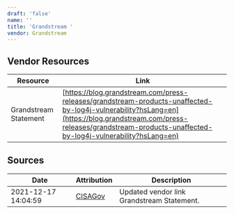 ```yaml
---
draft: 'false'
name: ''
title: 'Grandstream '
vendor: Grandstream
---
```


## Vendor Resources
| Resource | Link |
| --- | --- |
| Grandstream Statement | [https://blog.grandstream.com/press-releases/grandstream-products-unaffected-by-log4j-vulnerability?hsLang=en](https://blog.grandstream.com/press-releases/grandstream-products-unaffected-by-log4j-vulnerability?hsLang=en) |



## Sources
| Date | Attribution | Description |
| --- | --- | --- |
| 2021-12-17 14:04:59 | [CISAGov](https://raw.githubusercontent.com/cisagov/log4j-affected-db/develop/README.md) | Updated vendor link Grandstream Statement.  |
